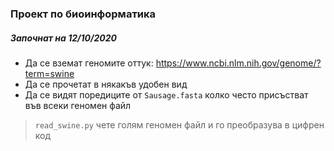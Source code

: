 ### Проект по биоинформатика

##### Започнат на 12/10/2020

* Да се вземат геномите оттук: https://www.ncbi.nlm.nih.gov/genome/?term=swine
* Да се прочетат в някакъв удобен вид
* Да се видят поредиците от `Sausage.fasta` колко често присъстват във всеки геномен файл

> `read_swine.py` чете голям геномен файл и го преобразува в цифрен код
